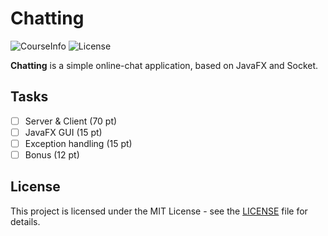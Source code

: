 # Chatting

![CourseInfo](https://img.shields.io/badge/NoMathExpectation-cs209A-brightgreen)
![License](https://img.shields.io/github/license/NoMathExpectation/chatting)

**Chatting** is a simple online-chat application, based on JavaFX and Socket.

## Tasks

- [ ] Server & Client (70 pt)
- [ ] JavaFX GUI (15 pt)
- [ ] Exception handling (15 pt)
- [ ] Bonus (12 pt)

## License

This project is licensed under the MIT License - see the [LICENSE](LICENSE) file for details.
